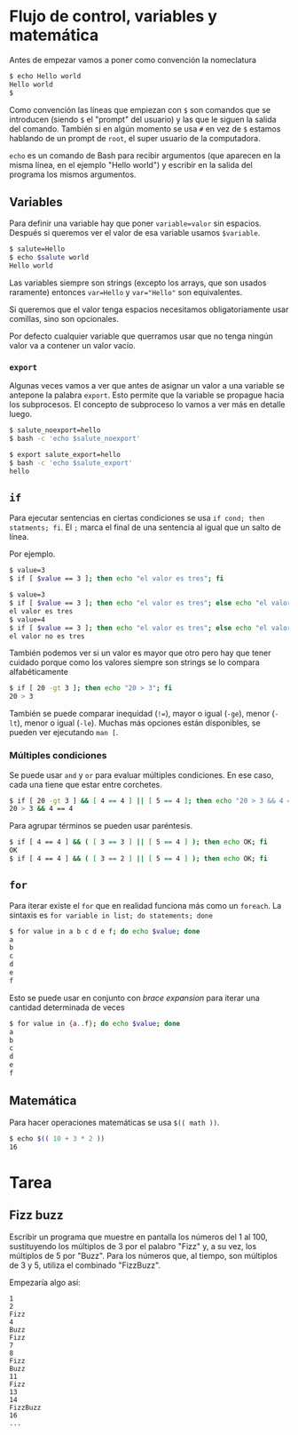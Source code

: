 # Flujo de control, variables y matemática

Antes de empezar vamos a poner como convención la nomeclatura

```bash
$ echo Hello world
Hello world
$
```

Como convención las líneas que empiezan con `$` son comandos que se introducen (siendo `$` el
"prompt" del usuario) y las que le siguen la salida del comando. También si en algún momento se usa
`#` en vez de `$` estamos hablando de un prompt de `root`, el super usuario de la computadora.

`echo` es un comando de Bash para recibir argumentos (que aparecen en la misma línea, en el ejemplo
"Hello world") y escribir en la salida del programa los mismos argumentos.

## Variables

Para definir una variable hay que poner `variable=valor` sin espacios. Después si queremos ver el
valor de esa variable usamos `$variable`.

```bash
$ salute=Hello
$ echo $salute world
Hello world
```

Las variables siempre son strings (excepto los arrays, que son usados raramente) entonces
`var=Hello` y `var="Hello"` son equivalentes.

Si queremos que el valor tenga espacios necesitamos obligatoriamente usar comillas, sino son
opcionales.

Por defecto cualquier variable que querramos usar que no tenga ningún valor va a contener un valor
vacío.

### `export`

Algunas veces vamos a ver que antes de asignar un valor a una variable se antepone la palabra
`export`. Esto permite que la variable se propague hacia los subprocesos. El concepto de subproceso
lo vamos a ver más en detalle luego.

```bash
$ salute_noexport=hello
$ bash -c 'echo $salute_noexport'

$ export salute_export=hello
$ bash -c 'echo $salute_export'
hello
```

## `if`

Para ejecutar sentencias en ciertas condiciones se usa `if cond; then statments; fi`. El `;` marca
el final de una sentencia al igual que un salto de línea.

Por ejemplo.

```bash
$ value=3
$ if [ $value == 3 ]; then echo "el valor es tres"; fi
```

```bash
$ value=3
$ if [ $value == 3 ]; then echo "el valor es tres"; else echo "el valor no es tres"; fi
el valor es tres
$ value=4
$ if [ $value == 3 ]; then echo "el valor es tres"; else echo "el valor no es tres"; fi
el valor no es tres
```

También podemos ver si un valor es mayor que otro pero hay que tener cuidado porque como los
valores siempre son strings se lo compara alfabéticamente

```bash
$ if [ 20 -gt 3 ]; then echo "20 > 3"; fi
20 > 3
```

También se puede comparar inequidad (`!=`), mayor o igual (`-ge`), menor (`-lt`), menor o igual
(`-le`). Muchas más opciones están disponibles, se pueden ver ejecutando `man [`.

### Múltiples condiciones

Se puede usar `and` y `or` para evaluar múltiples condiciones. En ese caso, cada una tiene que
estar entre corchetes.

```bash
$ if [ 20 -gt 3 ] && [ 4 == 4 ] || [ 5 == 4 ]; then echo "20 > 3 && 4 == 4 || 5 == 5"; fi
20 > 3 && 4 == 4
```

Para agrupar términos se pueden usar paréntesis.

```bash
$ if [ 4 == 4 ] && ( [ 3 == 3 ] || [ 5 == 4 ] ); then echo OK; fi
OK
$ if [ 4 == 4 ] && ( [ 3 == 2 ] || [ 5 == 4 ] ); then echo OK; fi
```

## `for`

Para iterar existe el `for` que en realidad funciona más como un `foreach`. La sintaxis es
`for variable in list; do statements; done`

```bash
$ for value in a b c d e f; do echo $value; done
a
b
c
d
e
f
```

Esto se puede usar en conjunto con _brace expansion_ para iterar una cantidad determinada de veces

```bash
$ for value in {a..f}; do echo $value; done
a
b
c
d
e
f
```

## Matemática

Para hacer operaciones matemáticas se usa `$(( math ))`.

```bash
$ echo $(( 10 + 3 * 2 ))
16
```

# Tarea

## Fizz buzz

Escribir un programa que muestre en pantalla los números del 1 al 100, sustituyendo los múltiplos
de 3 por el palabro "Fizz" y, a su vez, los múltiplos de 5 por "Buzz". Para los números que, al
tiempo, son múltiplos de 3 y 5, utiliza el combinado "FizzBuzz".

Empezaría algo así:

```
1
2
Fizz
4
Buzz
Fizz
7
8
Fizz
Buzz
11
Fizz
13
14
FizzBuzz
16
...
```

